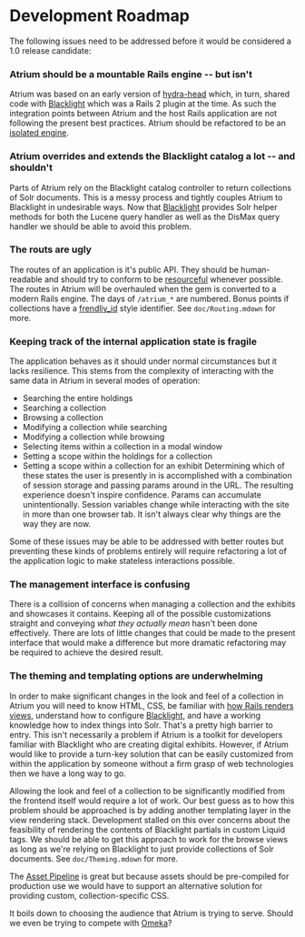 # Development Roadmap

The following issues need to be addressed before it would be considered a 1.0
release candidate:

### Atrium should be a mountable Rails engine -- but isn't
Atrium was based on an early version of [hydra-head][1] which, in turn, shared
code with [Blacklight][5] which was a Rails 2 plugin at the time. As such the
integration points between Atrium and the host Rails application are not
following the present best practices. Atrium should be refactored to be an
[isolated engine][2].

### Atrium overrides and extends the Blacklight catalog a lot -- and shouldn't
Parts of Atrium rely on the Blacklight catalog controller to return collections
of Solr documents. This is a messy process and tightly couples Atrium to
Blacklight in undesirable ways. Now that [Blacklight][5] provides Solr helper
methods for both the Lucene query handler as well as the DisMax query handler we
should be able to avoid this problem.

### The routs are ugly
The routes of an application is it's public API. They should be human-readable
and should try to conform to be [resourceful][3] whenever possible. The routes
in Atrium will be overhauled when the gem is converted to a modern Rails engine.
The days of `/atrium_*` are numbered. Bonus points if collections have a
[frendliy_id][4] style identifier. See `doc/Routing.mdown` for more.

### Keeping track of the internal application state is fragile
The application behaves as it should under normal circumstances but it lacks
resilience. This stems from the complexity of interacting with the same data in
Atrium in several modes of operation:
  - Searching the entire holdings
  - Searching a collection
  - Browsing a collection
  - Modifying a collection while searching
  - Modifying a collection while browsing
  - Selecting items within a collection in a modal window
  - Setting a scope within the holdings for a collection
  - Setting a scope within a collection for an exhibit
Determining which of these states the user is presently in is accomplished with
a combination of session storage and passing params around in the URL. The
resulting experience doesn't inspire confidence. Params can accumulate
unintentionally. Session variables change while interacting with the site in
more than one browser tab. It isn't always clear why things are the way they are
now.

Some of these issues may be able to be addressed with better routes but
preventing these kinds of problems entirely will require refactoring a lot of
the application logic to make stateless interactions possible.

### The management interface is confusing
There is a collision of concerns when managing a collection and the exhibits and
showcases it contains. Keeping all of the possible customizations straight and
conveying _what they actually mean_ hasn't been done effectively. There are lots
of little changes that could be made to the present interface that would make a
difference but more dramatic refactoring may be required to achieve the desired
result.

### The theming and templating options are underwhelming
In order to make significant changes in the look and feel of a collection in
Atrium you will need to know HTML, CSS, be familiar with [how Rails renders
views][6], understand how to configure [Blacklight][5], and have a working
knowledge how to index things into Solr. That's a pretty high barrier to entry.
This isn't necessarily a problem if Atrium is a toolkit for developers familiar
with Blacklight who are creating digital exhibits. However, if Atrium would like
to provide a turn-key solution that can be easily customized from within the
application by someone without a firm grasp of web technologies then we have a
long way to go.

Allowing the look and feel of a collection to be significantly modified from the
frontend itself would require a lot of work. Our best guess as to how this
problem should be approached is by adding another templating layer in the view
rendering stack. Development stalled on this over concerns about the feasibility
of rendering the contents of Blacklight partials in custom Liquid tags. We
should be able to get this approach to work for the browse views as long as
we're relying on Blacklight to just provide collections of Solr documents. See
`doc/Theming.mdown` for more.

The [Asset Pipeline][7] is great but because assets should be pre-compiled for
production use we would have to support an alternative solution for providing
custom, collection-specific CSS.

It boils down to choosing the audience that Atrium is trying to serve. Should we
even be trying to compete with [Omeka][8]?

[1]:  https://github.com/projecthydra/hydra-head
[2]:  http://api.rubyonrails.org/classes/Rails/Engine.html#label-Isolated+Engine
[3]:  https://rubygems.org/gems/friendly_id
[4]:  http://guides.rubyonrails.org/routing.html#resources-on-the-web
[5]:  https://github.com/projectblacklight/blacklight
[6]:  http://guides.rubyonrails.org/layouts_and_rendering.html
[7]:  http://guides.rubyonrails.org/asset_pipeline.html
[8]:  http://omeka.org/
